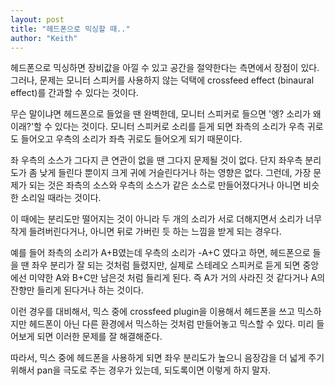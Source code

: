 ```yaml
---
layout: post
title: "헤드폰으로 믹싱할 때.."
author: "Keith"
---
```



헤드폰으로 믹싱하면 장비값을 아낄 수 있고 공간을 절약한다는 측면에서 장점이 있다. 그러나, 문제는 모니터 스피커를 사용하지 않는 덕택에 crossfeed effect (binaural effect)를 간과할 수 있다는 것이다.




무슨 말이냐면 헤드폰으로 들었을 땐 완벽한데, 모니터 스피커로 들으면 '엥? 소리가 왜 이래?'할 수 있다는 것이다. 모니터 스피커로 소리를 듣게 되면 좌측의 소리가 우측 귀로도 들어오고 우측의 소리가 좌측 귀로도 들어오게 되기 때문이다.




좌 우측의 소스가 그다지 큰 연관이 없을 땐 그다지 문제될 것이 없다. 단지 좌우측 분리도가 좀 낮게 들린다 뿐이지 크게 귀에 거슬린다거나 하는 영향은 없다. 그런데, 가장 문제가 되는 것은 좌측의 소스와 우측의 소스가 같은 소스로 만들어졌다거나 아니면 비슷한 소리일 때라는 것이다.




이 때에는 분리도만 떨어지는 것이 아니라 두 개의 소리가 서로 더해지면서 소리가 너무 작게 들려버린다거나, 아니면 뒤로 가버린 듯 하는 느낌을 받게 되는 경우다. 




예를 들어 좌측의 소리가 A+B였는데 우측의 소리가 -A+C 였다고 하면, 헤드폰으로 들을 땐 좌우 분리가 잘 되는 것처럼 들렸지만, 실제로 스테레오 스피커로 듣게 되면 중앙에선 미약한 A와 B+C만 남은것 처럼 들리게 된다. 즉 A가 거의 사라진 것 같다거나 A의 잔향만 들리게 된다거나 하는 것이다.




이런 경우를 대비해서, 믹스 중에 crossfeed plugin을 이용해서 헤드폰을 쓰고 믹스하지만 헤드폰이 아닌 다른 환경에서 믹스하는 것처럼 만들어놓고 믹스할 수 있다. 미리 들어보게 되면 이러한 문제를 잘 해결해준다. 




따라서, 믹스 중에 헤드폰을 사용하게 되면 좌우 분리도가 높으니 음장감을 더 넓게 주기 위해서 pan을 극도로 주는 경우가 있는데, 되도록이면 이렇게 하지 말자. 


